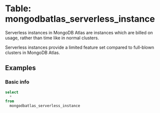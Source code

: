 # Table: mongodbatlas_serverless_instance

Serverless instances in MongoDB Atlas are instances which are billed on usage, rather than time like in normal clusters.

Serverless instances provide a limited feature set compared to full-blown clusters in MongoDB Atlas.

## Examples

### Basic info

```sql
select
  *
from
  mongodbatlas_serverless_instance
```
